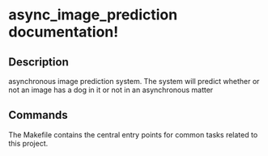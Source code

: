 # async_image_prediction documentation!

## Description

asynchronous image prediction system. The system will predict whether or not an image has a dog in it or not in an asynchronous matter

## Commands

The Makefile contains the central entry points for common tasks related to this project.

